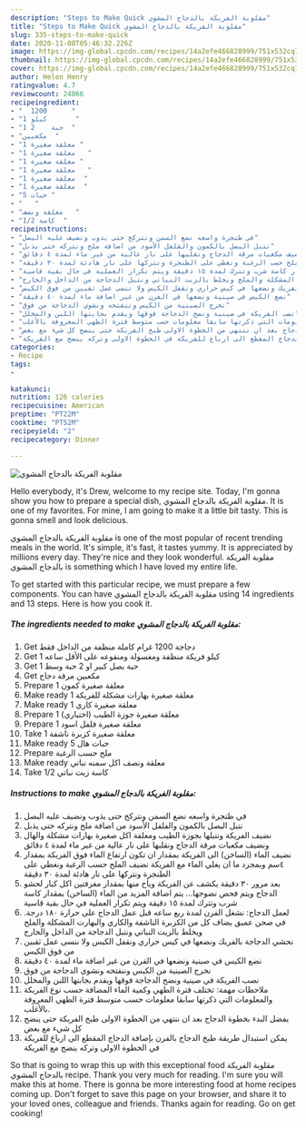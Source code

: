 ```yaml
---
description: "Steps to Make Quick مقلوبة الفريكة بالدجاج المشوي"
title: "Steps to Make Quick مقلوبة الفريكة بالدجاج المشوي"
slug: 335-steps-to-make-quick
date: 2020-11-08T05:46:32.226Z
image: https://img-global.cpcdn.com/recipes/14a2efe466828999/751x532cq70/الصورة-الرئيسية-لوصفةمقلوبة-الفريكة-بالدجاج-المشوي.jpg
thumbnail: https://img-global.cpcdn.com/recipes/14a2efe466828999/751x532cq70/الصورة-الرئيسية-لوصفةمقلوبة-الفريكة-بالدجاج-المشوي.jpg
cover: https://img-global.cpcdn.com/recipes/14a2efe466828999/751x532cq70/الصورة-الرئيسية-لوصفةمقلوبة-الفريكة-بالدجاج-المشوي.jpg
author: Helen Henry
ratingvalue: 4.7
reviewcount: 24866
recipeingredient:
- "  1200      "
- "1 كيلو       "
- "1 حبة    2  "
- "مكعبين  "
- "1 معلقة صغيرة "
- "1 معلقة صغيرة   "
- "1 معلقة صغيرة "
- "1 معلقة صغيرة   "
- "1 معلقة صغيرة  "
- "1 معلقة صغيرة  "
- "5 حبات "
- "   "
- "معلقة ونصف   "
- "1/2 كاسة  "
recipeinstructions:
- "في طنجرة واسعه نضع السمن ونتركخ حتى يذوب ونضيف عليه البصل"
- "نتبل البصل بالكمون والفلفل الأسود من اضافة ملح ونتركه حتى يذبل"
- "نضيف الفريكة ونتبلها بجوزة الطيب ومعلقة اكل صغيرة بهارات مشكلة والهال ونضيف مكعبات مرقة الدجاج ونقلبها على نار عالية من غير ماء لمدة ٤ دقائق"
- "نضيف الماء (الساخن) الى الفريكة بمقدار ان تكون ارتفاع الماء فوق الفريكة بمقدار ٤سم وبمجرد ما ان يغلي الماء مع الفريكة نضيف الملح حسب الرغبة ونغطي على الطنجرة ونتركها على نار هادئة لمدة ٣٠ دقيقة"
- "بعد مرور ٣٠ دقيقة يكشف عن الفريكة ويأخ منها بمقدار مغرفتين اكل كبار لحشو الدجاج ويتم فحص نضوجها... يتم اضافة المزيد من الماء (الساخن) بمقدار كاسة شرب وتترك لمدة ١٥ دقيقة ويتم تكرار العملية في حال بقية قاسية"
- "لعمل الدجاج: نشغل الفرن لمدة ربع ساعه قبل عمل الدجاج على حرارة ١٨٠ درجة. في صحن عميق يضاف كل من الكزبرة الناشفة والكاري والبهارت المشكلة والملح ويخلط بالزيت النباتي ونتبل الدجاجة من الداخل والخارج"
- "نحشي الدجاجة بالفريك ونضعها في كيس حراري ونقفل الكيس ولا ننسى عمل ثقبين من فوق الكيس"
- "نضع الكيس في صينية ونضعها في الفرن من غير اضافة ماء لمدة ٤٠ دقيقة"
- "نخرج الصينية من الكيس وننفتحه ونشوي الدجاجة من فوق"
- "نصب الفريكة في صينية ونضح الدجاجة فوقها ويقدم بجابنها اللبن والمخلل"
- "ملاحظات مهمة: تختلف فترة الطهي وكمية الماء المضافة حسب نوع الفريكة والمعلومات التي ذكرتها سابقا معلومات حسب متوسط فترة الطهي المعروفة بالأغلب."
- "يفضل البدء بخطوة الدجاج بعد ان ننتهي من الخطوة الاولى طبخ الفريكة حتى ينضج كل شيء مع بعض"
- "يمكن استبدال طريقة طبخ الدجاج بالفرن بإضافة الدجاج المقطع الى ارباع للفريكة في الخطوة الاولى وتركه ينضج مع الفريكة"
categories:
- Recipe
tags:
- 

katakunci:  
nutrition: 126 calories
recipecuisine: American
preptime: "PT22M"
cooktime: "PT52M"
recipeyield: "2"
recipecategory: Dinner

---
```



![مقلوبة الفريكة بالدجاج المشوي](https://img-global.cpcdn.com/recipes/14a2efe466828999/751x532cq70/الصورة-الرئيسية-لوصفةمقلوبة-الفريكة-بالدجاج-المشوي.jpg)

Hello everybody, it's Drew, welcome to my recipe site. Today, I'm gonna show you how to prepare a special dish, مقلوبة الفريكة بالدجاج المشوي. It is one of my favorites. For mine, I am going to make it a little bit tasty. This is gonna smell and look delicious.

مقلوبة الفريكة بالدجاج المشوي is one of the most popular of recent trending meals in the world. It's simple, it's fast, it tastes yummy. It is appreciated by millions every day. They're nice and they look wonderful. مقلوبة الفريكة بالدجاج المشوي is something which I have loved my entire life.




To get started with this particular recipe, we must prepare a few components. You can have مقلوبة الفريكة بالدجاج المشوي using 14 ingredients and 13 steps. Here is how you cook it.

<!--inarticleads1-->

##### The ingredients needed to make مقلوبة الفريكة بالدجاج المشوي:

1. Get  دجاجة 1200 غرام كاملة منظفة من الداخل فقط
1. Get 1 كيلو فريكة منظفة ومغسولة ومنقوعه على الأقل ساعه
1. Get 1 حبة بصل كبير او 2 حبة وسط
1. Get مكعبين مرقة دجاج
1. Prepare 1 معلقة صغيرة كمون
1. Make ready 1 معلقة صغيرة بهارات مشكلة للفريكة
1. Make ready 1 معلقة صغيرة كاري
1. Prepare 1 معلقة صغيرة جوزة الطيب (اختياري)
1. Prepare 1 معلقة صغيرة فلفل اسود
1. Take 1 معلقة صغيرة كزبرة ناشفة
1. Make ready 5 حبات هال
1. Prepare  ملح حسب الرغبة
1. Make ready معلقة ونصف اكل سمنه نباتي
1. Take 1/2 كاسة زيت نباتي




<!--inarticleads2-->

##### Instructions to make مقلوبة الفريكة بالدجاج المشوي:

1. في طنجرة واسعه نضع السمن ونتركخ حتى يذوب ونضيف عليه البصل
1. نتبل البصل بالكمون والفلفل الأسود من اضافة ملح ونتركه حتى يذبل
1. نضيف الفريكة ونتبلها بجوزة الطيب ومعلقة اكل صغيرة بهارات مشكلة والهال ونضيف مكعبات مرقة الدجاج ونقلبها على نار عالية من غير ماء لمدة ٤ دقائق
1. نضيف الماء (الساخن) الى الفريكة بمقدار ان تكون ارتفاع الماء فوق الفريكة بمقدار ٤سم وبمجرد ما ان يغلي الماء مع الفريكة نضيف الملح حسب الرغبة ونغطي على الطنجرة ونتركها على نار هادئة لمدة ٣٠ دقيقة
1. بعد مرور ٣٠ دقيقة يكشف عن الفريكة ويأخ منها بمقدار مغرفتين اكل كبار لحشو الدجاج ويتم فحص نضوجها... يتم اضافة المزيد من الماء (الساخن) بمقدار كاسة شرب وتترك لمدة ١٥ دقيقة ويتم تكرار العملية في حال بقية قاسية
1. لعمل الدجاج: نشغل الفرن لمدة ربع ساعه قبل عمل الدجاج على حرارة ١٨٠ درجة. في صحن عميق يضاف كل من الكزبرة الناشفة والكاري والبهارت المشكلة والملح ويخلط بالزيت النباتي ونتبل الدجاجة من الداخل والخارج
1. نحشي الدجاجة بالفريك ونضعها في كيس حراري ونقفل الكيس ولا ننسى عمل ثقبين من فوق الكيس
1. نضع الكيس في صينية ونضعها في الفرن من غير اضافة ماء لمدة ٤٠ دقيقة
1. نخرج الصينية من الكيس وننفتحه ونشوي الدجاجة من فوق
1. نصب الفريكة في صينية ونضح الدجاجة فوقها ويقدم بجابنها اللبن والمخلل
1. ملاحظات مهمة: تختلف فترة الطهي وكمية الماء المضافة حسب نوع الفريكة والمعلومات التي ذكرتها سابقا معلومات حسب متوسط فترة الطهي المعروفة بالأغلب.
1. يفضل البدء بخطوة الدجاج بعد ان ننتهي من الخطوة الاولى طبخ الفريكة حتى ينضج كل شيء مع بعض
1. يمكن استبدال طريقة طبخ الدجاج بالفرن بإضافة الدجاج المقطع الى ارباع للفريكة في الخطوة الاولى وتركه ينضج مع الفريكة




So that is going to wrap this up with this exceptional food مقلوبة الفريكة بالدجاج المشوي recipe. Thank you very much for reading. I'm sure you will make this at home. There is gonna be more interesting food at home recipes coming up. Don't forget to save this page on your browser, and share it to your loved ones, colleague and friends. Thanks again for reading. Go on get cooking!
